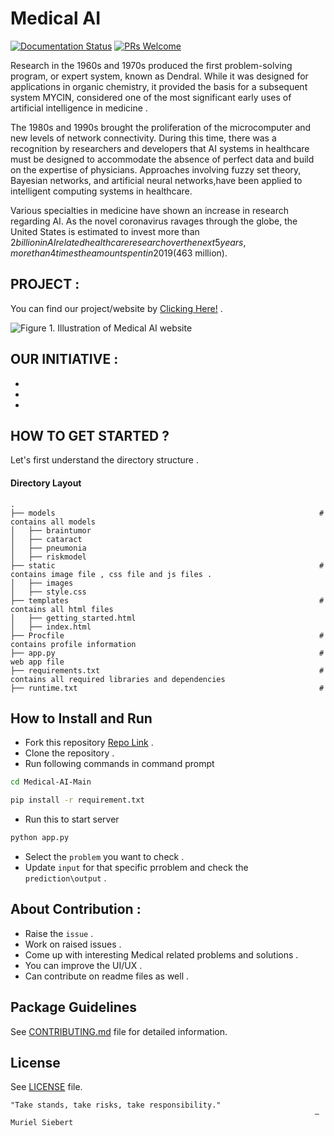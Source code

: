 # Medical AI
[![Documentation Status](https://readthedocs.org/projects/fairscale/badge/?version=latest)](https://fairscale.readthedocs.io/en/latest/?badge=latest) [![PRs Welcome](https://img.shields.io/badge/PRs-welcome-brightgreen.svg)](https://github.com/facebookresearch/fairscale/blob/master/CONTRIBUTING.md)  

Research in the 1960s and 1970s produced the first problem-solving program, or expert system, known as Dendral. While it was designed for applications in organic chemistry, it provided the basis for a subsequent system MYCIN, considered one of the most significant early uses of artificial intelligence in medicine .

The 1980s and 1990s brought the proliferation of the microcomputer and new levels of network connectivity. During this time, there was a recognition by researchers and developers that AI systems in healthcare must be designed to accommodate the absence of perfect data and build on the expertise of physicians. Approaches involving fuzzy set theory, Bayesian networks, and artificial neural networks,have been applied to intelligent computing systems in healthcare. 

Various specialties in medicine have shown an increase in research regarding AI. As the novel coronavirus ravages through the globe, the United States is estimated to invest more than $2 billion in AI related healthcare research over the next 5 years, more than 4 times the amount spent in 2019 ($463 million).

## PROJECT :
You can find our project/website by [Clicking Here!](https://arcane-garden-82331.herokuapp.com/) .

<img src="readme_images/out.gif" alt="Figure 1. Illustration of Medical AI website" >

## OUR INITIATIVE :
*
*
*


## HOW TO GET STARTED ?
Let's first understand the directory structure .

#### Directory Layout 
    .
    ├── models                                                           # contains all models
    │   ├── braintumor
    │   ├── cataract
    │   ├── pneumonia
    │   ├── riskmodel
    ├── static                                                           # contains image file , css file and js files .
    │   ├── images
    │   ├── style.css
    ├── templates                                                        # contains all html files
    │   ├── getting_started.html
    │   ├── index.html
    ├── Procfile                                                         # contains profile information
    ├── app.py                                                           # web app file
    ├── requirements.txt                                                 # contains all required libraries and dependencies 
    ├── runtime.txt                                                      # 
   
   
## How to Install and Run
* Fork this repository [Repo Link](https://github.com/manpreet2000/Medical-AI) .
* Clone the repository .
* Run following commands in command prompt
```bash
cd Medical-AI-Main
``` 

```bash
pip install -r requirement.txt
``` 
* Run this to start server
```bash
python app.py
``` 
* Select the `problem` you want to check .
* Update `input` for that specific prroblem and check the `prediction\output` .
                                  
## About Contribution :
* Raise the `issue` .
* Work on raised issues .
* Come up with interesting Medical related problems and solutions .
* You can improve the UI/UX .
* Can contribute on readme files as well .

## Package Guidelines

See [CONTRIBUTING.md](CONTRIBUTING.md) file for detailed information.

## License

See [LICENSE](LICENSE) file.


    "Take stands, take risks, take responsibility."
                                                                        — Muriel Siebert
